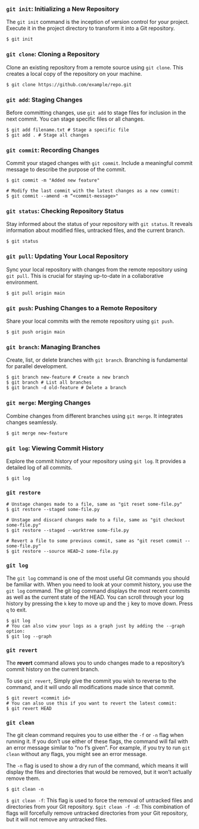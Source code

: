 ### `git init`: Initializing a New Repository
The `git init` command is the inception of version control for your project. Execute it in the project directory to
transform it into a Git repository.
```
$ git init
```
### `git clone`: Cloning a Repository 
Clone an existing repository from a remote source using `git clone`. This creates a local copy of the repository on 
your machine.
```
$ git clone https://github.com/example/repo.git
```
### `git add`: Staging Changes
Before committing changes, use `git add` to stage files for inclusion in the next commit. You can stage specific files 
or all changes.
```
$ git add filename.txt # Stage a specific file
$ git add . # Stage all changes
```
### `git commit`: Recording Changes
Commit your staged changes with `git commit`. Include a meaningful commit message to describe the purpose of the commit.
```
$ git commit -m "Added new feature"

# Modify the last commit with the latest changes as a new commit:
$ git commit --amend -m “<commit-message>"
```
### `git status`: Checking Repository Status
Stay informed about the status of your repository with `git status`. It reveals information about modified files, 
untracked files, and the current branch.
```
$ git status
```
### `git pull`: Updating Your Local Repository
Sync your local repository with changes from the remote repository using `git pull`. This is crucial for 
staying up-to-date in a collaborative environment.
```
$ git pull origin main
```
### `git push`: Pushing Changes to a Remote Repository
Share your local commits with the remote repository using `git push`.
```
$ git push origin main
```
### `git branch`: Managing Branches
Create, list, or delete branches with `git branch`. Branching is fundamental for parallel development.
```
$ git branch new-feature # Create a new branch
$ git branch # List all branches
$ git branch -d old-feature # Delete a branch
```
### `git merge`: Merging Changes
Combine changes from different branches using `git merge`. It integrates changes seamlessly.
```
$ git merge new-feature
```
### `git log`: Viewing Commit History
Explore the commit history of your repository using `git log`. It provides a detailed log of all commits.
```
$ git log
```
### `git restore`
```
# Unstage changes made to a file, same as "git reset some-file.py"
$ git restore --staged some-file.py

# Unstage and discard changes made to a file, same as "git checkout some-file.py"
$ git restore --staged --worktree some-file.py

# Revert a file to some previous commit, same as "git reset commit -- some-file.py"
$ git restore --source HEAD~2 some-file.py
```
### `git log`
The `git log` command is one of the most useful Git commands you should be familiar with. When you need to look at your
commit history, you use the `git log` command. 
The git log command displays the most recent commits as well as the current state of the HEAD.
You can scroll through your log history by pressing the `k` key to move up and the `j` key to move down. 
Press `q` to exit.
```
$ git log
# You can also view your logs as a graph just by adding the --graph option:
$ git log --graph
```
### `git revert`
The **revert** command allows you to undo changes made to a repository’s commit history on the current branch.

To use `git revert`, Simply give the commit you wish to reverse to the command, and it will undo all modifications made
since that commit.
```
$ git revert <commit id>
# You can also use this if you want to revert the latest commit:
$ git revert HEAD
```
### `git clean`
The git clean command requires you to use either the `-f` or `-n` flag when running it. If you don’t use either of these 
flags, the command will fail with an error message similar to “no f’s given”. For example, if you try to run `git clean` 
without any flags, you might see an error message.

The `-n` flag is used to show a dry run of the command, which means it will display the files and directories that would
be removed, but it won’t actually remove them.
```
$ git clean -n
```
`$ git clean -f`: This flag is used to force the removal of untracked files and directories from your Git repository.
`$git clean -f -d`: This combination of flags will forcefully remove untracked directories from your Git repository,
but it will not remove any untracked files.